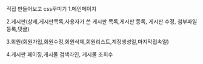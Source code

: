직접 만들어보고 css꾸미기
1.메인페이지

2.게시판(상세,게시판목록,사용자가 쓴 게시판 목록,게시판 등록, 게시판 수정, 첨부파일등록,댓글)

3.회원(회원가입,회원수정,회원삭제,회원리스트,계정생성일,마지막접속일)

4.게시판 페이징,게시물 검색라인, 게시물 조회수
